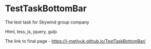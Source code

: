 # TestTaskBottomBar
The test task for Skywind group company

Html, less, js, jquery, gulp

The link to final page - https://i-metlyuk.github.io/TestTaskBottomBar/
